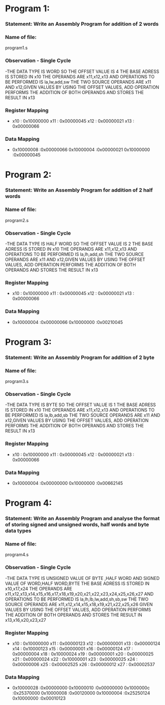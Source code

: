 # Program 1: 
### Statement: Write an Assembly Program for addition of 2 words

### Name of file:
program1.s

### Observation - Single Cycle
-THE DATA TYPE IS WORD SO THE OFFSET VALUE IS 4 
 THE BASE ADRESS IS STORED IN x10
 THE OPERANDS ARE x11,x12,x13 AND OPERATIONS TO BE PERFORMED IS la,lw,add,sw
 THE TWO SOURCE OPERANDS ARE x11 AND x12,GIVEN VALUES BY USING THE OFFSET VALUES, ADD OPERATION PERFORMS THE ADDITION OF BOTH OPERANDS AND STORES THE RESULT IN x13
 
### Register Mapping
- x10 : 0x10000000
  x11 : 0x00000045
  x12 : 0x00000021
  x13 : 0x00000066

### Data Mapping
- 0x10000008 :0x00000066
  0x10000004 :0x00000021
  0x10000000 :0x00000045


# Program 2: 
### Statement: Write an Assembly Program for addition of 2 half words

### Name of file:
program2.s

### Observation - Single Cycle
-THE DATA TYPE IS HALF WORD SO THE OFFSET VALUE IS 2
 THE BASE ADRESS IS STORED IN x10
 THE OPERANDS ARE x11,x12,x13 AND OPERATIONS TO BE PERFORMED IS la,lh,add,sh
 THE TWO SOURCE OPERANDS ARE x11 AND x12,GIVEN VALUES BY USING THE OFFSET VALUES, ADD OPERATION PERFORMS THE ADDITION OF BOTH OPERANDS AND STORES THE RESULT IN x13
 
### Register Mapping
- x10 : 0x10000000
  x11 : 0x00000045
  x12 : 0x00000021
  x13 : 0x00000066

### Data Mapping
- 0x10000004 :0x00000066
  0x10000000 :0x00210045


# Program 3: 
### Statement: Write an Assembly Program for addition of 2 byte

### Name of file:
program3.s

### Observation - Single Cycle
-THE DATA TYPE IS BYTE SO THE OFFSET VALUE IS 1
 THE BASE ADRESS IS STORED IN x10
 THE OPERANDS ARE x11,x12,x13 AND OPERATIONS TO BE PERFORMED IS la,lb,add,sb
 THE TWO SOURCE OPERANDS ARE x11 AND x12,GIVEN VALUES BY USING THE OFFSET VALUES, ADD OPERATION PERFORMS THE ADDITION OF BOTH OPERANDS AND STORES THE RESULT IN x13
 
### Register Mapping
- x10 : 0x10000000
  x11 : 0x00000045
  x12 : 0x00000021
  x13 : 0x00000066

### Data Mapping
- 0x10000004 :0x00000000
  0x10000000 :0x00662145

# Program 4: 
### Statement: Write an Assembly Program and analyse the format of storing signed and unsigned words, half words and byte data types

### Name of file:
program4.s

### Observation - Single Cycle
-THE DATA TYPE IS UNSIGNED VALUE OF  BYTE ,HALF WORD AND SIGNED VALUE OF WORD,HALF WORD,BYTE
 THE BASE ADRESS IS STORED IN x10,x17,x24
 THE OPERANDS ARE x11,x12,x13,x14,x15,x16,x17,x18,x19,x20,x21,x22,x23,x24,x25,x26,x27 AND OPERATIONS TO BE PERFORMED IS la,lh,lb,lw,add,sh,sb,sw
 THE TWO SOURCE OPERANDS ARE x11,x12,x14,x15,x18,x19,x21,x22,x25,x26 GIVEN VALUES BY USING THE OFFSET VALUES, ADD OPERATION PERFORMS THE ADDITION OF BOTH OPERANDS AND STORES THE RESULT IN x13,x16,x20,x23,x27
### Register Mapping
- x10 : 0x10000000
  x11 : 0x00000123
  x12 : 0x00000001
  x13 : 0x00000124
  x14 : 0x10000123
  x15 : 0x00000001
  x16 : 0x00000124
  x17 : 0x00000004
  x18 : 0x10000024
  x19 : 0x00000001
  x20 : 0x00000025
  x21 : 0x00000024
  x22 : 0x10000001
  x23 : 0x00000025
  x24 : 0x00000006
  x25 : 0x00002525
  x26 : 0x00000012
  x27 : 0x00002537

### Data Mapping
- 0x10000028 :0x00000000
  0x10000010 :0x00000000
  0x1000000c :0x25370000
  0x10000008 :0x00120000
  0x10000004 :0x25250124
  0x10000000 :0x00010123
